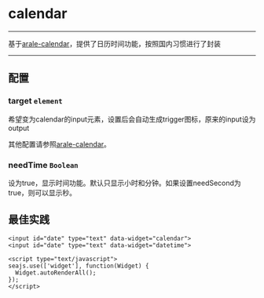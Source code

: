 # calendar

---

基于[arale-calendar](http://aralejs.org/calendar/)，提供了日历时间功能，按照国内习惯进行了封装

---

## 配置

### target `element`

希望变为calendar的input元素，设置后会自动生成trigger图标，原来的input设为output

其他配置请参照[arale-calendar](http://aralejs.org/calendar/)。

### needTime `Boolean`

设为true，显示时间功能。默认只显示小时和分钟。如果设置needSecond为true，则可以显示秒。

##

## 最佳实践

````iframe:250
<input id="date" type="text" data-widget="calendar">
<input id="date" type="text" data-widget="datetime">

<script type="text/javascript">
seajs.use(['widget'], function(Widget) {
  Widget.autoRenderAll();
});
</script>
````
